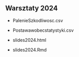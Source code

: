 ## Warsztaty 2024

* PalenieSzkodliwosc.csv

* Postawawobecstatystyki.csv

* slides2024.html

* slides2024.Rmd
